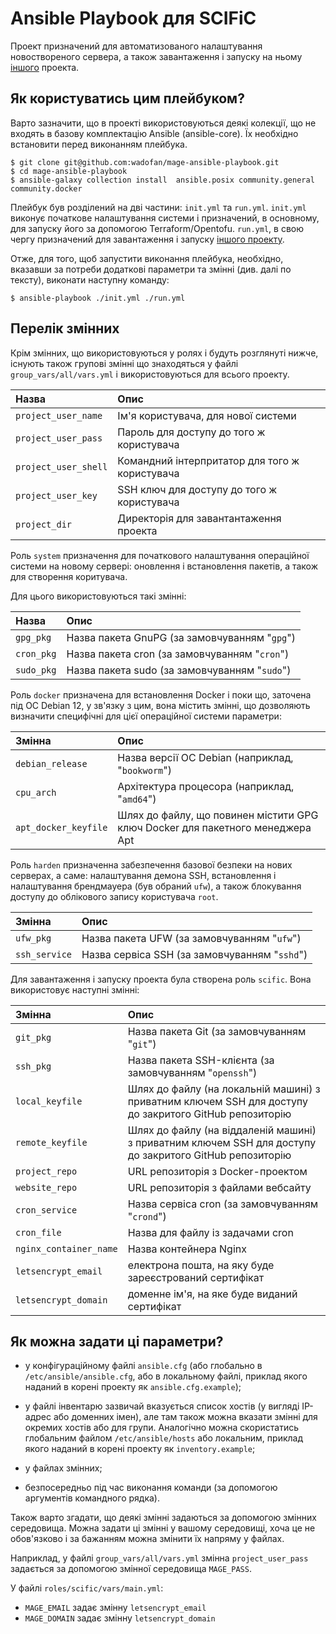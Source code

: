 # Ansible Playbook для SCIFiC

Проект призначений для автоматизованого налаштування новоствореного сервера, а також
завантаження і запуску на ньому [іншого](https://github.com/wadofan/mage-docker) проекта.


## Як користуватись цим плейбуком?

Варто зазначити, що в проекті використовуються деякі колекції,
що не входять в базову комплектацію Ansible (ansible-core). Їх
необхідно встановити перед виконанням плейбука.

```console
$ git clone git@github.com:wadofan/mage-ansible-playbook.git
$ cd mage-ansible-playbook
$ ansible-galaxy collection install  ansible.posix community.general community.docker
```

Плейбук був розділений на дві частини: `init.yml` та `run.yml`.
`init.yml` виконує початкове налаштування системи і призначений,
в основному, для запуску його за допомогою Terraform/Opentofu.
`run.yml`, в свою чергу призначений для завантаження і запуску 
[іншого проекту](https://github.com/wadofan/mage-docker).

Отже, для того, щоб запустити виконання плейбука, 
необхідно, вказавши за потреби додаткові параметри 
та змінні (див. далі по тексту), виконати наступну 
команду:

```console
$ ansible-playbook ./init.yml ./run.yml
```


## Перелік змінних

Крім змінних, що використовуються у ролях
і будуть розглянуті нижче, існують також
групові змінні що знаходяться у файлі
`group_vars/all/vars.yml` і використовуються
для всього проекту.

| Назва                | Опис                                           |
| :------------------- | :--------------------------------------------- |
| `project_user_name`  | Ім'я користувача, для нової системи            |
| `project_user_pass`  | Пароль для доступу до того ж  користувача      |
| `project_user_shell` | Командний інтерпритатор для того ж користувача |
| `project_user_key`   | SSH ключ для доступу до того ж користувача     |
| `project_dir`        | Директорія для завантантаження проекта         |

Роль `system` призначення для початкового налаштування
операційної системи на новому сервері: оновлення і
встановлення пакетів, а також для створення коритувача.

Для цього використовуються такі змінні:

| Назва      | Опис                                           |
| :--------- | :--------------------------------------------- |
| `gpg_pkg`  | Назва пакета GnuPG (за замовчуванням "`gpg`")  |
| `cron_pkg` | Назва пакета cron  (за замовчуванням "`cron`") |
| `sudo_pkg` | Назва пакета sudo  (за замовчуванням "`sudo`") |

Роль `docker` призначена для встановлення Docker і поки що,
заточена під ОС Debian 12, у зв'язку з цим, вона містить
змінні, що дозволяють визначити специфічні для цієї операційної
системи параметри:

| Змінна               | Опис                                             |
| :------------------- | :----------------------------------------------- |
| `debian_release`     | Назва версії ОС Debian (наприклад, "`bookworm`") |
| `cpu_arch`           | Архітектура процесора (наприклад, "`amd64`")     |
| `apt_docker_keyfile` | Шлях до файлу, що повинен містити GPG ключ Docker для пакетного менеджера Apt |

Роль `harden` призначенна забезпечення базової безпеки
на нових серверах, а саме: налаштування демона SSH,
встановлення і налаштування брендмауера (був обраний `ufw`),
а також блокування доступу до облікового запису користувача `root`.

| Змінна        | Опис                                         |
| :------------ | :------------------------------------------- |
| `ufw_pkg`     | Назва пакета UFW (за замовчуванням "`ufw`")  |
| `ssh_service` | Назва сервіса SSH (за замовчуванням "`sshd`")|

Для завантаження і запуску проекта була створена
роль `scific`. Вона використовує наступні змінні:

| Змінна                 | Опис |
| :--------------------- | :--- |
| `git_pkg`              | Назва пакета Git (за замовчуванням "`git`")             |
| `ssh_pkg`              | Назва пакета SSH-клієнта (за замовчуванням "`openssh`") |
| `local_keyfile`        | Шлях до файлу (на локальній машині) з приватним ключем SSH для доступу до закритого GitHub репозиторію  |
| `remote_keyfile`       | Шлях до файлу (на віддаленій машині) з приватним ключем SSH для доступу до закритого GitHub репозиторію |
| `project_repo`         | URL репозиторія з Docker-проектом  |
| `website_repo`         | URL репозиторія з файлами вебсайту |
| `cron_service`         | Назва сервіса cron (за замовчуванням "`crond`")        |
| `cron_file`            | Назва для файлу із задачами cron |
| `nginx_container_name` | Назва контейнера Nginx           |
| `letsencrypt_email`    | електрона пошта, на яку буде зареєстрований сертифікат |
| `letsencrypt_domain`   | доменне ім'я, на яке буде виданий сертифікат           |


## Як можна задати ці параметри?

- у конфігураційному файлі `ansible.cfg` (або глобально в `/etc/ansible/ansible.cfg`,
або в локальному файлі, приклад якого наданий в корені проекту як `ansible.cfg.example`);

- у файлі інвентарю зазвичай вказується список хостів (у вигляді IP-адрес або
доменних імен), але там також можна вказати змінні для окремих хостів або
для групи. Аналогічно можна скористатись глобальним файлом `/etc/ansible/hosts`
або локальним, приклад якого наданий в корені проекту як `inventory.example`;

- у файлах змінних;

- безпосередньо під час виконання команди (за допомогою аргументів командного рядка).

Також варто згадати, що деякі змінні задаються за допомогою змінних середовища. 
Можна задати ці змінні у вашому середовищі, хоча це не обов'язково і за бажанням 
можна змінити їх напряму у файлах.

Наприклад, у файлі `group_vars/all/vars.yml`
змінна `project_user_pass` задається за
допомогою змінної середовища `MAGE_PASS`.

У файлі `roles/scific/vars/main.yml`:
- `MAGE_EMAIL` задає змінну `letsencrypt_email`
- `MAGE_DOMAIN` задає змінну `letsencrypt_domain`

